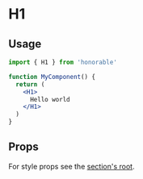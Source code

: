 # H1

## Usage

```jsx
import { H1 } from 'honorable'

function MyComponent() {
  return (
    <H1>
      Hello world
    </H1>
  )
}
```

## Props

For style props see the [section's root](/components/html-tags).
